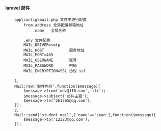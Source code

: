 #### laravel 邮件
		app\config\mail.php 文件中进行配置
			from.address 全局配置邮箱地址
				.name   全局名称
				
			.env 文件配置	
			MAIL_DRIVER=smtp
			MAIL_HOST			服务地址
			MAIL_PORT=465
			MAIL_USERNAME		账号
			MAIL_PASSWORD		密码
			MAIL_ENCRYPTION=SSL	协议 ssl
		
		1、
		Mail:raw('邮件内容',function($message){
			$message->from('wdz@116.com','ifi');
			$message->subject('邮件主题');
			$message->to('261265@qq.com');
		});	
		2、
		Mail::send('student.mail',['name'=>'sean'],function($message){
			$message->to('12323@qq.com');
		});